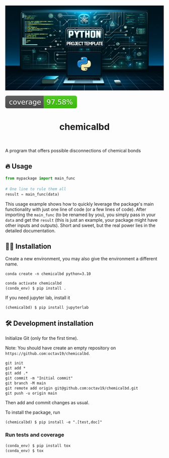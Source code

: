 ![Project Logo](assets/banner.png)

![Coverage Status](assets/coverage-badge.svg)

<h1 align="center">
chemicalbd
</h1>

<br>


A program that offers possible disconnections of chemical bonds

## 🔥 Usage

```python
from mypackage import main_func

# One line to rule them all
result = main_func(data)
```

This usage example shows how to quickly leverage the package's main functionality with just one line of code (or a few lines of code). 
After importing the `main_func` (to be renamed by you), you simply pass in your `data` and get the `result` (this is just an example, your package might have other inputs and outputs). 
Short and sweet, but the real power lies in the detailed documentation.

## 👩‍💻 Installation

Create a new environment, you may also give the environment a different name. 

```
conda create -n chemicalbd python=3.10 
```

```
conda activate chemicalbd
(conda_env) $ pip install .
```

If you need jupyter lab, install it 

```
(chemicalbd) $ pip install jupyterlab
```


## 🛠️ Development installation

Initialize Git (only for the first time). 

Note: You should have create an empty repository on `https://github.com:octav19/chemicalbd`.

```
git init
git add * 
git add .*
git commit -m "Initial commit" 
git branch -M main
git remote add origin git@github.com:octav19/chemicalbd.git 
git push -u origin main
```

Then add and commit changes as usual. 

To install the package, run

```
(chemicalbd) $ pip install -e ".[test,doc]"
```

### Run tests and coverage

```
(conda_env) $ pip install tox
(conda_env) $ tox
```



